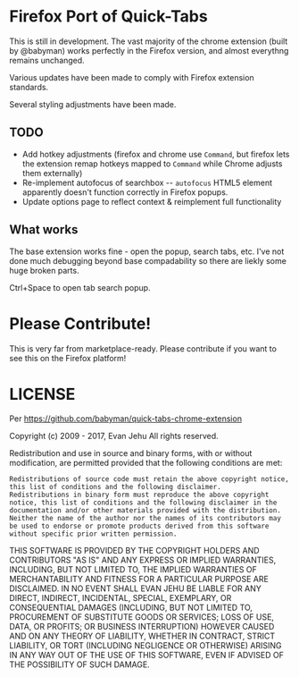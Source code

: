 # Firefox Port of Quick-Tabs

This is still in development. The vast majority of the chrome extension (built by @babyman) works perfectly in the Firefox version, and almost everythng remains unchanged.

Various updates have been made to comply with Firefox extension standards.

Several styling adjustments have been made.

## TODO

* Add hotkey adjustments (firefox and chrome use `Command`, but firefox lets the extension remap hotkeys mapped to `Command` while Chrome adjusts them externally)
* Re-implement autofocus of searchbox -- `autofocus` HTML5 element apparently doesn't function correctly in Firefox popups.
* Update options page to reflect context & reimplement full functionality

## What works
The base extension works fine - open the popup, search tabs, etc. I've not done much debugging beyond base compadability so there are liekly some huge broken parts.

Ctrl+Space to open tab search popup.

# Please Contribute!
This is very far from marketplace-ready. Please contribute if you want to see this on the Firefox platform!


# LICENSE
Per https://github.com/babyman/quick-tabs-chrome-extension

Copyright (c) 2009 - 2017, Evan Jehu All rights reserved.

Redistribution and use in source and binary forms, with or without modification, are permitted provided that the following conditions are met:

    Redistributions of source code must retain the above copyright notice, this list of conditions and the following disclaimer.
    Redistributions in binary form must reproduce the above copyright notice, this list of conditions and the following disclaimer in the documentation and/or other materials provided with the distribution.
    Neither the name of the author nor the names of its contributors may be used to endorse or promote products derived from this software without specific prior written permission.

THIS SOFTWARE IS PROVIDED BY THE COPYRIGHT HOLDERS AND CONTRIBUTORS "AS IS" AND ANY EXPRESS OR IMPLIED WARRANTIES, INCLUDING, BUT NOT LIMITED TO, THE IMPLIED WARRANTIES OF MERCHANTABILITY AND FITNESS FOR A PARTICULAR PURPOSE ARE DISCLAIMED. IN NO EVENT SHALL EVAN JEHU BE LIABLE FOR ANY DIRECT, INDIRECT, INCIDENTAL, SPECIAL, EXEMPLARY, OR CONSEQUENTIAL DAMAGES (INCLUDING, BUT NOT LIMITED TO, PROCUREMENT OF SUBSTITUTE GOODS OR SERVICES; LOSS OF USE, DATA, OR PROFITS; OR BUSINESS INTERRUPTION) HOWEVER CAUSED AND ON ANY THEORY OF LIABILITY, WHETHER IN CONTRACT, STRICT LIABILITY, OR TORT (INCLUDING NEGLIGENCE OR OTHERWISE) ARISING IN ANY WAY OUT OF THE USE OF THIS SOFTWARE, EVEN IF ADVISED OF THE POSSIBILITY OF SUCH DAMAGE.
